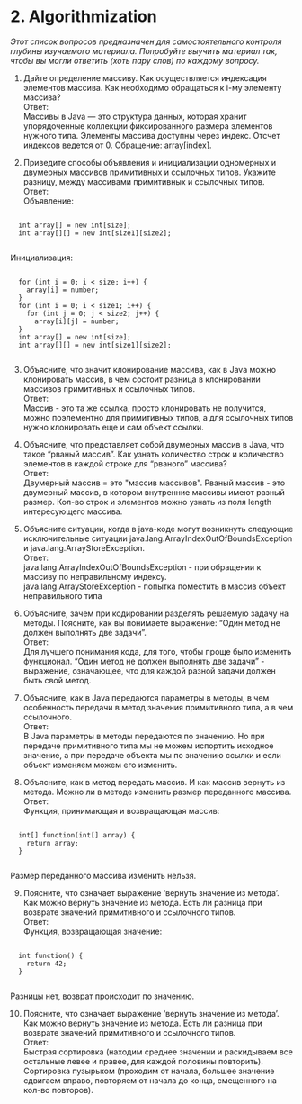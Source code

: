   # 2. Algorithmization

  *Этот список вопросов предназначен для самостоятельного контроля глубины изучаемого материала.*
  *Попробуйте выучить материал так, чтобы вы могли ответить (хоть пару слов) по каждому вопросу.* 
    
  1.  Дайте определение массиву. Как осуществляется индексация элементов массива. Как необходимо обращаться к i-му 
  элементу массива? 
  <br/>Ответ:<br/>
  Массивы в Java — это структура данных, которая хранит упорядоченные коллекции фиксированного размера элементов нужного типа.
  Элементы массива доступны через индекс. Отсчет индексов ведется от 0.
  Обращение: array[index].

  2.  Приведите  способы  объявления  и  инициализации  одномерных  и  двумерных  массивов примитивных  и  ссылочных 
  типов. Укажите разницу, между массивами примитивных и ссылочных типов. 
  <br/>Ответ:<br/>
  Объявление: <br/>
  <pre><code>
  int array[] = new int[size];
  int array[][] = new int[size1][size2];
  </code></pre>
  Инициализация: <br/>
  <pre><code>
  for (int i = 0; i < size; i++) {
    array[i] = number;
  }
  for (int i = 0; i < size1; i++) {
    for (int j = 0; j < size2; j++) {
      array[i][j] = number;
  }
  int array[] = new int[size];
  int array[][] = new int[size1][size2];
  </code></pre>

  3.  Объясните,  что  значит  клонирование  массива,  как  в  Java  можно  клонировать  массив,  в  чем  состоит  разница  в 
  клонировании массивов примитивных и ссылочных типов.
  <br/>Ответ:<br/>
  Массив - это та же ссылка, просто клонировать не получится, можно поэлементно для примитивных типов, а для ссылочных типов нужно клонировать еще и сам объект ссылки.

  4.  Объясните, что представляет собой двумерных массив в Java, что такое “рваный массив”. Как узнать количество 
  строк и количество элементов в каждой строке для “рваного” массива?
  <br/>Ответ:<br/>
  Двумерный массив = это "массив массивов". Рваный массив - это двумерный массив, в котором внутренние массивы имеют разный размер.
  Кол-во строк и элементов можно узнать из поля length интересующего массива.

  5.  Объясните  ситуации,  когда  в  java-коде  могут  возникнуть  следующие  исключительные  ситуации 
  java.lang.ArrayIndexOutOfBoundsException и java.lang.ArrayStoreException.
  <br/>Ответ:<br/>
  java.lang.ArrayIndexOutOfBoundsException - при обращении к массиву по неправильному индексу.<br/>
  java.lang.ArrayStoreException - попытка поместить в массив объект неправильного типа

  6.  Объясните, зачем при кодировании разделять решаемую задачу на методы. Поясните, как вы понимаете выражение: 
  “Один метод не должен выполнять две задачи”.
  <br/>Ответ:<br/>
  Для лучшего понимания кода, для того, чтобы проще было изменить функционал.
  “Один метод не должен выполнять две задачи” - выражение, означающее, что для каждой разной задачи должен быть свой метод.

  7.  Объясните, как в Java передаются параметры в методы, в чем особенность передачи в метод значения примитивного 
  типа, а в чем ссылочного. 
  <br/>Ответ:<br/>
  В Java параметры в методы передаются по значению. Но при передаче примитивного типа мы не можем испортить исходное значение, а при передаче объекта мы по значению ссылки и если объект изменяем можем его изменить.

  8.  Объясните, как в метод передать массив. И как массив вернуть из метода. Можно ли в методе изменить размер 
  переданного массива.
  <br/>Ответ:<br/>
  Функция, принимающая и возвращающая массив:
  <pre><code>
  int[] function(int[] array) {
    return array;
  }
  </code></pre>
  Размер переданного массива изменить нельзя.

  9.  Поясните, что означает выражение ‘вернуть значение из метода’. Как можно вернуть значение из метода. Есть ли 
  разница при возврате значений примитивного и ссылочного типов.
  <br/>Ответ:<br/>
  Функция, возвращающая значение:
  <pre><code>
  int function() {
    return 42;
  }
  </code></pre>
  Разницы нет, возврат происходит по значению.

  10.  Поясните, что означает выражение ‘вернуть значение из метода’. Как можно вернуть значение из метода. Есть ли 
  разница при возврате значений примитивного и ссылочного типов.
  <br/>Ответ:<br/>
  Быстрая сортировка (находим среднее значении и раскидываем все остальные левее и правее, для каждой половины повторить). </br>
  Сортировка пузырьком (проходим от начала, большее значение сдвигаем вправо, повторяем от начала до конца, смещенного на кол-во повторов).
